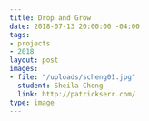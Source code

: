```yaml
---
title: Drop and Grow
date: 2018-07-13 20:00:00 -04:00
tags:
- projects
- 2018
layout: post
images:
- file: "/uploads/scheng01.jpg"
  student: Sheila Cheng
  link: http://patrickserr.com/
type: image
---
```


